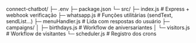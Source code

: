 connect-chatbot/
├─ .env
├─ package.json
└─ src/
   ├─ index.js          # Express + webhook verificação
   ├─ whatsapp.js       # Funções utilitárias (sendText, sendList…)
   ├─ menuHandler.js    # Lida com respostas do usuário
   ├─ campaigns/
   │   ├─ birthdays.js  # Workflow de aniversariantes
   │   └─ visitors.js   # Workflow de visitantes
   └─ scheduler.js      # Registro dos crons

